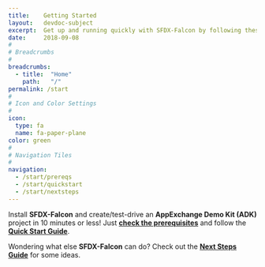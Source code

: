 ```yaml
---
title:    Getting Started
layout:   devdoc-subject
excerpt:  Get up and running quickly with SFDX-Falcon by following these easy steps
date:     2018-09-08
#
# Breadcrumbs
#
breadcrumbs:
  - title:  "Home"
    path:   "/"
permalink: /start
#
# Icon and Color Settings
#
icon:
  type: fa
  name: fa-paper-plane
color: green
#
# Navigation Tiles
#
navigation:
  - /start/prereqs
  - /start/quickstart
  - /start/nextsteps
---
```


Install **SFDX-Falcon** and create/test-drive an **AppExchange Demo Kit (ADK)** project in 10 
minutes or less! Just [**check the prerequisites**](../start/prereqs) and follow the
[**Quick Start Guide**](../start/quickstart).

Wondering what else **SFDX-Falcon** can do? Check out the [**Next Steps Guide**](../start/nextsteps) 
for some ideas.